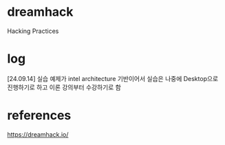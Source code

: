 # dreamhack
Hacking Practices

# log
[24.09.14] 실습 예제가 intel architecture 기반이어서 실습은 나중에 Desktop으로 진행하기로 하고 이론 강의부터 수강하기로 함


# references
https://dreamhack.io/
